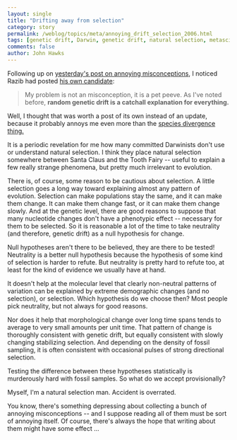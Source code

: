 ```yaml
---
layout: single 
title: "Drifting away from selection" 
category: story
permalink: /weblog/topics/meta/annoying_drift_selection_2006.html
tags: [genetic drift, Darwin, genetic drift, natural selection, metascience] 
comments: false 
author: John Hawks 
---
```



<p>
Following up on <a href="http://johnhawks.net/weblog/topics/meta/genetic_divergence_annoyance_2006.html">yesterday's post on annoying misconceptions</a>, I noticed Razib had posted <a href="http://scienceblogs.com/gnxp/2006/02/misconceptions_in_evolutionary.php">his own candidate</a>: 
</p>

<blockquote>My problem is not an misconception, it is a pet peeve. As I've noted before, <b>random genetic drift is a catchall explanation for everything.</b></blockquote>

<p>
Well, I thought that was worth a post of its own instead of an update, because it probably annoys me even more than the <a href="http://johnhawks.net/weblog/topics/meta/genetic_divergence_annoyance_2006.html">species divergence thing.</a>

<p>
It is a periodic revelation for me how many committed Darwinists don't use or understand natural selection. I think they place natural selection somewhere between Santa Claus and the Tooth Fairy -- useful to explain a few really strange phenomena, but pretty much irrelevant to evolution. 
</p>

<p>
There is, of course, some reason to be cautious about selection. A little selection goes a long way toward explaining almost any pattern of evolution. Selection can make populations stay the same, and it can make them change. It can make them change fast, or it can make them change slowly. And at the genetic level, there are good reasons to suppose that many nucleotide changes don't have a phenotypic effect -- necessary for them to be selected. So it is reasonable a lot of the time to take neutrality (and therefore, genetic drift) as a null hypothesis for change. 
</p>

<p>
Null hypotheses aren't there to be believed, they are there to be tested! Neutrality is a better null hypothesis because the hypothesis of some kind of selection is harder to refute. But neutrality is pretty hard to refute too, at least for the kind of evidence we usually have at hand. 
</p>

<p>
It doesn't help at the molecular level that clearly non-neutral patterns of variation can be explained by extreme demographic changes (and no selection), or selection. Which hypothesis do we choose then? Most people pick neutrality, but not always for good reasons. 
</p>

<p>
Nor does it help that morphological change over long time spans tends to average to very small amounts per unit time. That pattern of change is thoroughly consistent with genetic drift, but equally consistent with slowly changing stabilizing selection. And depending on the density of fossil sampling, it is often consistent with occasional pulses of strong directional selection. 
</p>

<p>
Testing the difference between these hypotheses statistically is murderously hard with fossil samples. So what do we accept provisionally? 
</p>

<p>
Myself, I'm a natural selection man. Accident is overrated. 
</p>

<p>
You know, there's something depressing about collecting a bunch of annoying misconceptions -- and I suppose reading all of them must be sort of annoying itself. Of course, there's always the hope that writing about them might have some effect ...
</p>

